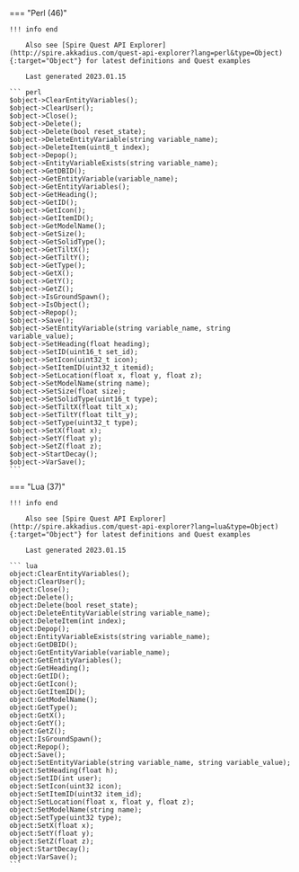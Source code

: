 === "Perl (46)"

    !!! info end

        Also see [Spire Quest API Explorer](http://spire.akkadius.com/quest-api-explorer?lang=perl&type=Object){:target="Object"} for latest definitions and Quest examples

        Last generated 2023.01.15

    ``` perl
    $object->ClearEntityVariables();
    $object->ClearUser();
    $object->Close();
    $object->Delete();
    $object->Delete(bool reset_state);
    $object->DeleteEntityVariable(string variable_name);
    $object->DeleteItem(uint8_t index);
    $object->Depop();
    $object->EntityVariableExists(string variable_name);
    $object->GetDBID();
    $object->GetEntityVariable(variable_name);
    $object->GetEntityVariables();
    $object->GetHeading();
    $object->GetID();
    $object->GetIcon();
    $object->GetItemID();
    $object->GetModelName();
    $object->GetSize();
    $object->GetSolidType();
    $object->GetTiltX();
    $object->GetTiltY();
    $object->GetType();
    $object->GetX();
    $object->GetY();
    $object->GetZ();
    $object->IsGroundSpawn();
    $object->IsObject();
    $object->Repop();
    $object->Save();
    $object->SetEntityVariable(string variable_name, string variable_value);
    $object->SetHeading(float heading);
    $object->SetID(uint16_t set_id);
    $object->SetIcon(uint32_t icon);
    $object->SetItemID(uint32_t itemid);
    $object->SetLocation(float x, float y, float z);
    $object->SetModelName(string name);
    $object->SetSize(float size);
    $object->SetSolidType(uint16_t type);
    $object->SetTiltX(float tilt_x);
    $object->SetTiltY(float tilt_y);
    $object->SetType(uint32_t type);
    $object->SetX(float x);
    $object->SetY(float y);
    $object->SetZ(float z);
    $object->StartDecay();
    $object->VarSave();
    ```
=== "Lua (37)"

    !!! info end

        Also see [Spire Quest API Explorer](http://spire.akkadius.com/quest-api-explorer?lang=lua&type=Object){:target="Object"} for latest definitions and Quest examples

        Last generated 2023.01.15

    ``` lua
    object:ClearEntityVariables();
    object:ClearUser();
    object:Close();
    object:Delete();
    object:Delete(bool reset_state);
    object:DeleteEntityVariable(string variable_name);
    object:DeleteItem(int index);
    object:Depop();
    object:EntityVariableExists(string variable_name);
    object:GetDBID();
    object:GetEntityVariable(variable_name);
    object:GetEntityVariables();
    object:GetHeading();
    object:GetID();
    object:GetIcon();
    object:GetItemID();
    object:GetModelName();
    object:GetType();
    object:GetX();
    object:GetY();
    object:GetZ();
    object:IsGroundSpawn();
    object:Repop();
    object:Save();
    object:SetEntityVariable(string variable_name, string variable_value);
    object:SetHeading(float h);
    object:SetID(int user);
    object:SetIcon(uint32 icon);
    object:SetItemID(uint32 item_id);
    object:SetLocation(float x, float y, float z);
    object:SetModelName(string name);
    object:SetType(uint32 type);
    object:SetX(float x);
    object:SetY(float y);
    object:SetZ(float z);
    object:StartDecay();
    object:VarSave();
    ```
